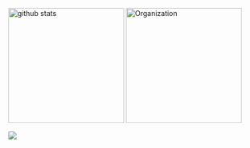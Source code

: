 <p align="left"> 
	<img alt="github stats"  height="230px"src="https://git-hub-readme-stats-clone2-kdf4.vercel.app/api/?username=rintarofujita&&orgs=acme,evilcorp,fsociety&cont_private=true&theme=react" />
	<img alt="Organization" height="230px"  src="https://git-hub-readme-stats-clone2-kdf4.vercel.app/api/top-langs/?username=rintarofujita&langs_count=8&layout=donut&cont_private=true&role=OWNER,ORGANIZATION_MEMBER,COLLABORATOR&theme=react"  />
</p>
<p align="left">
    <img src="https://skillicons.dev/icons?i=html,css,js,react,cpp,docker,py" />
</p>

<!--
**RintaroFujita/RintaroFujita** is a ✨ _special_ ✨ repository because its `README.md` (this file) appears on your GitHub profile.

Here are some ideas to get you started:

- 🔭 I’m currently working on ...
- 🌱 I’m currently learning ...
- 👯 I’m looking to collaborate on ...
- 🤔 I’m looking for help with ...
- 💬 Ask me about ...
- 📫 How to reach me: ...
- 😄 Pronouns: ...
- ⚡ Fun fact: ...
-->
